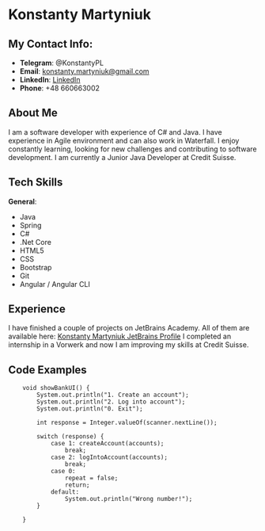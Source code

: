 # Konstanty Martyniuk

## My Contact Info:

* __Telegram__: @KonstantyPL
* __Email__: [konstanty.martyniuk@gmail.com](mailto:konstanty.martyniuk@gmail.com)
* __LinkedIn__: [LinkedIn](https://www.linkedin.com/in/konstanty-martyniuk/)
* __Phone__: +48 660663002

## About Me

I am a software developer with experience of C# and Java.
I have experience in Agile environment and can also work in Waterfall. I
enjoy constantly learning, looking for new challenges and contributing to
software development. I am currently a Junior Java Developer at Credit Suisse.

## Tech Skills

__General__:
* Java
* Spring
* C#
* .Net Core
* HTML5
* CSS
* Bootstrap
* Git
* Angular / Angular CLI

## Experience

I have finished a couple of projects on JetBrains Academy. All of them are available here:
[Konstanty Martyniuk JetBrains Profile](https://hyperskill.org/profile/82245750)
I completed an internship in a Vorwerk and now I am improving my skills at Credit Suisse.

## Code Examples

```
    void showBankUI() {
        System.out.println("1. Create an account");
        System.out.println("2. Log into account");
        System.out.println("0. Exit");

        int response = Integer.valueOf(scanner.nextLine());

        switch (response) {
            case 1: createAccount(accounts);
                break;
            case 2: logIntoAccount(accounts);
                break;
            case 0:
                repeat = false;
                return;
            default:
                System.out.println("Wrong number!");
        }

    }
```